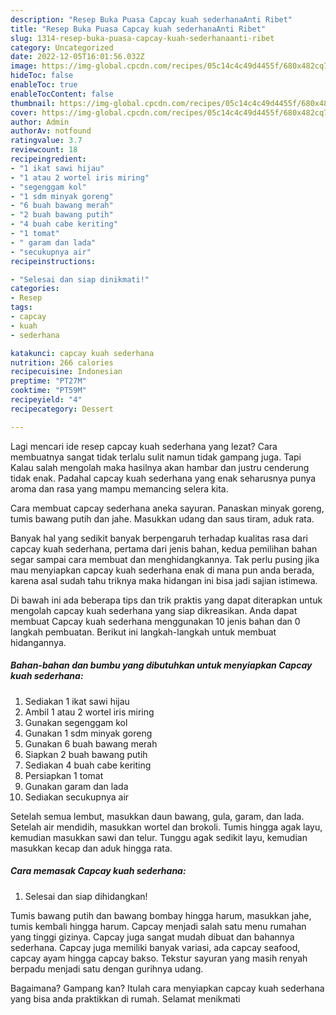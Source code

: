 ```yaml
---
description: "Resep Buka Puasa Capcay kuah sederhanaAnti Ribet"
title: "Resep Buka Puasa Capcay kuah sederhanaAnti Ribet"
slug: 1314-resep-buka-puasa-capcay-kuah-sederhanaanti-ribet
category: Uncategorized
date: 2022-12-05T16:01:56.032Z
image: https://img-global.cpcdn.com/recipes/05c14c4c49d4455f/680x482cq70/capcay-kuah-sederhana-foto-resep-utama.jpg
hideToc: false
enableToc: true
enableTocContent: false
thumbnail: https://img-global.cpcdn.com/recipes/05c14c4c49d4455f/680x482cq70/capcay-kuah-sederhana-foto-resep-utama.jpg
cover: https://img-global.cpcdn.com/recipes/05c14c4c49d4455f/680x482cq70/capcay-kuah-sederhana-foto-resep-utama.jpg
author: Admin
authorAv: notfound
ratingvalue: 3.7
reviewcount: 18
recipeingredient:
- "1 ikat sawi hijau"
- "1 atau 2 wortel iris miring"
- "segenggam kol"
- "1 sdm minyak goreng"
- "6 buah bawang merah"
- "2 buah bawang putih"
- "4 buah cabe keriting"
- "1 tomat"
- " garam dan lada"
- "secukupnya air"
recipeinstructions:

- "Selesai dan siap dinikmati!"
categories:
- Resep
tags:
- capcay
- kuah
- sederhana

katakunci: capcay kuah sederhana 
nutrition: 266 calories
recipecuisine: Indonesian
preptime: "PT27M"
cooktime: "PT59M"
recipeyield: "4"
recipecategory: Dessert

---
```



Lagi mencari ide resep capcay kuah sederhana yang lezat? Cara membuatnya sangat tidak terlalu sulit namun tidak gampang juga. Tapi Kalau salah mengolah maka hasilnya akan hambar dan justru cenderung tidak enak. Padahal capcay kuah sederhana yang enak seharusnya punya aroma dan rasa yang mampu memancing selera kita.


Cara membuat capcay sederhana aneka sayuran. Panaskan minyak goreng, tumis bawang putih dan jahe. Masukkan udang dan saus tiram, aduk rata.

Banyak hal yang sedikit banyak berpengaruh terhadap kualitas rasa dari capcay kuah sederhana, pertama dari jenis bahan, kedua pemilihan bahan segar sampai cara membuat dan menghidangkannya. Tak perlu pusing jika mau menyiapkan capcay kuah sederhana enak di mana pun anda berada, karena asal sudah tahu triknya maka hidangan ini bisa jadi sajian istimewa.


Di bawah ini ada beberapa tips dan trik praktis yang dapat diterapkan untuk mengolah capcay kuah sederhana yang siap dikreasikan. Anda dapat membuat Capcay kuah sederhana menggunakan 10 jenis bahan dan 0 langkah pembuatan. Berikut ini langkah-langkah untuk membuat hidangannya.

<!--inarticleads1-->

##### Bahan-bahan dan bumbu yang dibutuhkan untuk menyiapkan Capcay kuah sederhana:

1. Sediakan 1 ikat sawi hijau
1. Ambil 1 atau 2 wortel iris miring
1. Gunakan segenggam kol
1. Gunakan 1 sdm minyak goreng
1. Gunakan 6 buah bawang merah
1. Siapkan 2 buah bawang putih
1. Sediakan 4 buah cabe keriting
1. Persiapkan 1 tomat
1. Gunakan  garam dan lada
1. Sediakan secukupnya air


Setelah semua lembut, masukkan daun bawang, gula, garam, dan lada. Setelah air mendidih, masukkan wortel dan brokoli. Tumis hingga agak layu, kemudian masukkan sawi dan telur. Tunggu agak sedikit layu, kemudian masukkan kecap dan aduk hingga rata. 

<!--inarticleads2-->

##### Cara memasak Capcay kuah sederhana:


1. Selesai dan siap dihidangkan!

Tumis bawang putih dan bawang bombay hingga harum, masukkan jahe, tumis kembali hingga harum. Capcay menjadi salah satu menu rumahan yang tinggi gizinya. Capcay juga sangat mudah dibuat dan bahannya sederhana. Capcay juga memiliki banyak variasi, ada capcay seafood, capcay ayam hingga capcay bakso. Tekstur sayuran yang masih renyah berpadu menjadi satu dengan gurihnya udang. 

Bagaimana? Gampang kan? Itulah cara menyiapkan capcay kuah sederhana yang bisa anda praktikkan di rumah. Selamat menikmati
